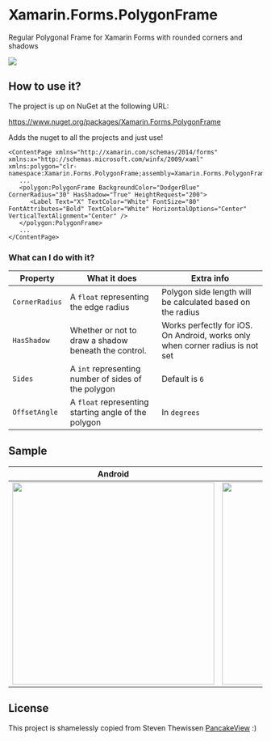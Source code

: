 # Xamarin.Forms.PolygonFrame
Regular Polygonal Frame for Xamarin Forms with rounded corners and shadows

![](https://img.shields.io/nuget/v/Xamarin.Forms.PolygonFrame?style=for-the-badge)

## How to use it?

The project is up on NuGet at the following URL:

https://www.nuget.org/packages/Xamarin.Forms.PolygonFrame

Adds the nuget to all the projects and just use!

```xaml
<ContentPage xmlns="http://xamarin.com/schemas/2014/forms" xmlns:x="http://schemas.microsoft.com/winfx/2009/xaml"  xmlns:polygon="clr-namespace:Xamarin.Forms.PolygonFrame;assembly=Xamarin.Forms.PolygonFrame">
   ...
   <polygon:PolygonFrame BackgroundColor="DodgerBlue" CornerRadius="30" HasShadow="True" HeightRequest="200">
      <Label Text="X" TextColor="White" FontSize="80" FontAttributes="Bold" TextColor="White" HorizontalOptions="Center" VerticalTextAlignment="Center" />
   </polygon:PolygonFrame>
   ...
</ContentPage>
```

### What can I do with it?

| Property | What it does | Extra info |
| ------ | ------ | ------ |
| `CornerRadius` | A `float` representing the edge radius  | Polygon side length will be calculated based on the radius |
| `HasShadow` | Whether or not to draw a shadow beneath the control. | Works perfectly for iOS. On Android, works only when corner radius is not set |
| `Sides` | A `int` representing number of sides of the polygon | Default is `6` |
| `OffsetAngle` | A `float` representing starting angle of the polygon | In `degrees` |


## Sample
Android                   |  iOS
:-------------------------:|:-------------------------:
<img src="https://github.com/shanranm/Xamarin.Forms.PolygonFrame/blob/master/images/droid-screenshot.jpeg" width="400px" />  |  <img src="https://github.com/shanranm/Xamarin.Forms.PolygonFrame/blob/master/images/ios-screenshot.png" width="400px" />

## License

This project is shamelessly copied from Steven Thewissen [PancakeView](https://github.com/sthewissen/Xamarin.Forms.PancakeView) :)
